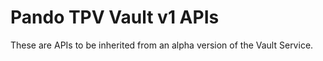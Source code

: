 # Pando TPV Vault v1 APIs
These are APIs to be inherited from an alpha version of the Vault Service.